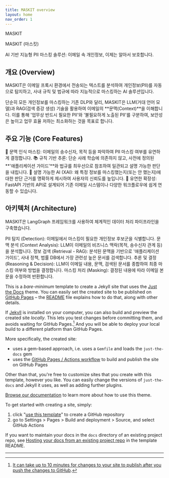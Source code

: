 ```yaml
---
title: MASKIT overview 
layout: home
nav_order: 1
---
```


MASKIT

MASKIT (마스킷)

AI 기반 지능형 PII 마스킹 솔루션: 이메일 속 개인정보, 이제는 알아서 보호합니다.

## 개요 (Overview)

MASKIT은 이메일 프록시 환경에서 전송되는 텍스트를 분석하여 개인정보(PII)를 자동으로 탐지하고, 사내 규칙 및 법규에 따라 지능적으로 마스킹하는 AI 솔루션입니다.

단순히 모든 개인정보를 마스킹하는 기존 DLP와 달리, MASKIT은 LLM(거대 언어 모델)과 RAG(검색 증강 생성) 기술을 활용하여 이메일의 **문맥(Context)**을 이해합니다. 이를 통해 '업무상 반드시 필요한 PII'와 '불필요하게 노출된 PII'를 구분하여, 보안성은 높이고 업무 효율 저하는 최소화하는 것을 목표로 합니다.

## 주요 기능 (Core Features)

🧠 문맥 인식 마스킹: 이메일의 송수신자, 목적 등을 파악하여 PII 마스킹 여부를 유연하게 결정합니다.
📚 규칙 기반 추론: 단순 사례 학습에 의존하지 않고, 사전에 정의된 **'애플리케이션 가이드'**와 법규를 최우선으로 참조하여 일관되고 설명 가능한 판단을 내립니다.
🔎 설명 가능한 AI (XAI): 왜 특정 정보를 마스킹했는지(또는 안 했는지)에 대한 판단 근거를 명확하게 제시하여 사용자의 신뢰도를 높입니다.
🚀 유연한 확장성: FastAPI 기반의 API로 설계되어 기존 이메일 시스템이나 다양한 워크플로우에 쉽게 연동할 수 있습니다.
## 아키텍처 (Architecture)

MASKIT은 LangGraph 프레임워크를 사용하여 체계적인 데이터 처리 파이프라인을 구축했습니다.

PII 탐지 (Detection): 이메일에서 마스킹이 필요한 개인정보 후보군을 식별합니다.
문맥 분석 (Context Analysis): LLM이 이메일의 비즈니스 맥락(목적, 송수신자 관계 등)을 분석합니다.
정보 검색 (Retrieval - RAG): 분석된 문맥을 기반으로 '애플리케이션 가이드', 사내 정책, 법률 DB에서 가장 관련성 높은 문서를 검색합니다.
추론 및 결정 (Reasoning & Decision): LLM이 이메일 내용, 문맥, 검색된 문서를 종합하여 최종 마스킹 여부와 방법을 결정합니다.
마스킹 처리 (Masking): 결정된 내용에 따라 이메일 본문을 수정하여 반환합니다.

This is a *bare-minimum* template to create a Jekyll site that uses the [Just the Docs] theme. You can easily set the created site to be published on [GitHub Pages] – the [README] file explains how to do that, along with other details.

If [Jekyll] is installed on your computer, you can also build and preview the created site *locally*. This lets you test changes before committing them, and avoids waiting for GitHub Pages.[^1] And you will be able to deploy your local build to a different platform than GitHub Pages.

More specifically, the created site:

- uses a gem-based approach, i.e. uses a `Gemfile` and loads the `just-the-docs` gem
- uses the [GitHub Pages / Actions workflow] to build and publish the site on GitHub Pages

Other than that, you're free to customize sites that you create with this template, however you like. You can easily change the versions of `just-the-docs` and Jekyll it uses, as well as adding further plugins.

[Browse our documentation][Just the Docs] to learn more about how to use this theme.

To get started with creating a site, simply:

1. click "[use this template]" to create a GitHub repository
2. go to Settings > Pages > Build and deployment > Source, and select GitHub Actions

If you want to maintain your docs in the `docs` directory of an existing project repo, see [Hosting your docs from an existing project repo](https://github.com/just-the-docs/just-the-docs-template/blob/main/README.md#hosting-your-docs-from-an-existing-project-repo) in the template README.

----

[^1]: [It can take up to 10 minutes for changes to your site to publish after you push the changes to GitHub](https://docs.github.com/en/pages/setting-up-a-github-pages-site-with-jekyll/creating-a-github-pages-site-with-jekyll#creating-your-site).

[Just the Docs]: https://just-the-docs.github.io/just-the-docs/
[GitHub Pages]: https://docs.github.com/en/pages
[README]: https://github.com/just-the-docs/just-the-docs-template/blob/main/README.md
[Jekyll]: https://jekyllrb.com
[GitHub Pages / Actions workflow]: https://github.blog/changelog/2022-07-27-github-pages-custom-github-actions-workflows-beta/
[use this template]: https://github.com/just-the-docs/just-the-docs-template/generate
